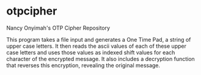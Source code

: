 # otpcipher
Nancy Onyimah's OTP Cipher Repository

This program takes a file input and generates a One Time Pad, a string of upper case letters. It then reads the ascii values of each of these upper case letters and uses those values as indexed shift values for each character of the encrypted message. It also includes a decryption function that reverses this encryption, revealing the original message.
